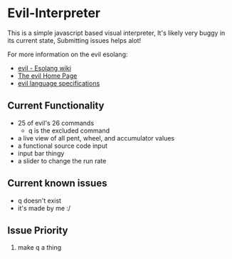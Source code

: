 # Evil-Interpreter
This is a simple javascript based visual interpreter, It's likely very buggy in its current state, Submitting issues helps alot!

For more information on the evil esolang:
* [evil - Esolang wiki](https://esolangs.org/wiki/Evil)
* [The evil Home Page](http://web.archive.org/web/20070103000858/www1.pacific.edu/~twrensch/evil/index.html)
* [evil language specifications](http://web.archive.org/web/20061128232206/www1.pacific.edu/~twrensch/evil/evilspec.html)


## Current Functionality
* 25 of evil's 26 commands
  * q is the excluded command
* a live view of all pent, wheel, and accumulator values
* a functional source code input
* input bar thingy
* a slider to change the run rate

## Current known issues
* q doesn't exist
* it's made by me :/

## Issue Priority 
1. make q a thing
